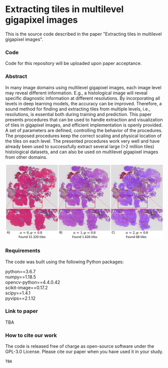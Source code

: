 # Extracting tiles in multilevel gigapixel images

This is the source code described in the paper "Extracting tiles in multilevel gigapixel images".

### Code
Code for this repository will be uploaded upon paper acceptance.

### Abstract
In many image domains using multilevel gigapixel images, each image level may reveal different information. E.g., a histological image will reveal specific diagnostic information at different resolutions. By incorporating all levels in deep learning models, the accuracy can be improved. Therefore, a sound method for finding and extracting tiles from multiple levels, i.e., resolutions, is essential both during training and prediction. This paper presents procedures that can be used to handle extraction and visualization of tiles in gigapixel images, and efficient implementation is openly provided. A set of parameters are defined, controlling the behavior of the procedures. The proposed procedures keep the correct scaling and physical location of the tiles on each level. The presented procedures work very well and have already been used to successfully extract several large ($>$2 million tiles) histological datasets, and can also be used on multilevel gigapixel images from other domains.

![alt text](images/wsi_example.png?raw=true)

### Requirements

The code was built using the following Python packages:

python==3.6.7  
numpy==1.18.5  
opencv-python==4.4.0.42  
scikit-image==0.17.2  
scipy==1.4.1  
pyvips==2.1.12  

### Link to paper
TBA

### How to cite our work
The code is released free of charge as open-source software under the GPL-3.0 License. Please cite our paper when you have used it in your study.
```
TBA
```
